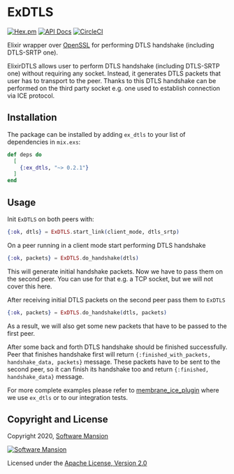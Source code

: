 # ExDTLS

[![Hex.pm](https://img.shields.io/hexpm/v/ex_dtls.svg)](https://hex.pm/packages/ex_dtls)
[![API Docs](https://img.shields.io/badge/api-docs-yellow.svg?style=flat)](https://hexdocs.pm/ex_dtls/)
[![CircleCI](https://circleci.com/gh/membraneframework/ex_dtls.svg?style=svg)](https://circleci.com/gh/membraneframework/ex_dtls)

Elixir wrapper over [OpenSSL] for performing DTLS handshake (including DTLS-SRTP one).

ElixirDTLS allows user to perform DTLS handshake (including DTLS-SRTP one) without requiring
any socket. Instead, it generates DTLS packets that user has to transport to the peer.
Thanks to this DTLS handshake can be performed on the third party socket e.g. one used to
establish connection via ICE protocol.

## Installation

The package can be installed by adding `ex_dtls` to your list of dependencies in `mix.exs`:

```elixir
def deps do
  [
    {:ex_dtls, "~> 0.2.1"}
  ]
end
```

## Usage
Init `ExDTLS` on both peers with:
```elixir
{:ok, dtls} = ExDTLS.start_link(client_mode, dtls_srtp)
```

On a peer running in a client mode start performing DTLS handshake
```elixir
{:ok, packets} = ExDTLS.do_handshake(dtls)
```
This will generate initial handshake packets. Now we have to pass them on the second peer.
You can use for that e.g. a TCP socket, but we will not cover this here.

After receiving initial DTLS packets on the second peer pass them to `ExDTLS`
```elixir
{:ok, packets} = ExDTLS.do_handshake(dtls, packets)
```
As a result, we will also get some new packets that have to be passed to the first peer.

After some back and forth DTLS handshake should be finished successfully.
Peer that finishes handshake first will return `{:finished_with_packets, handshake_data, packets}`
message. These packets have to be sent to the second peer, so it can finish its handshake too and
return `{:finished, handshake_data}` message.


For more complete examples please refer to [membrane_ice_plugin] where we use `ex_dtls`
or to our integration tests.

## Copyright and License

Copyright 2020, [Software Mansion](https://swmansion.com/?utm_source=git&utm_medium=readme&utm_campaign=ex_dtls)

[![Software Mansion](https://logo.swmansion.com/logo?color=white&variant=desktop&width=200&tag=membrane-github)](https://swmansion.com/?utm_source=git&utm_medium=readme&utm_campaign=ex_dtls)

Licensed under the [Apache License, Version 2.0](LICENSE)

[OpenSSL]: https://www.openssl.org/
[membrane_ice_plugin]: https://github.com/membraneframework/membrane_ice_plugin
